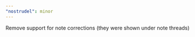 ```yaml
---
"nostrudel": minor
---
```


Remove support for note corrections (they were shown under note threads)
